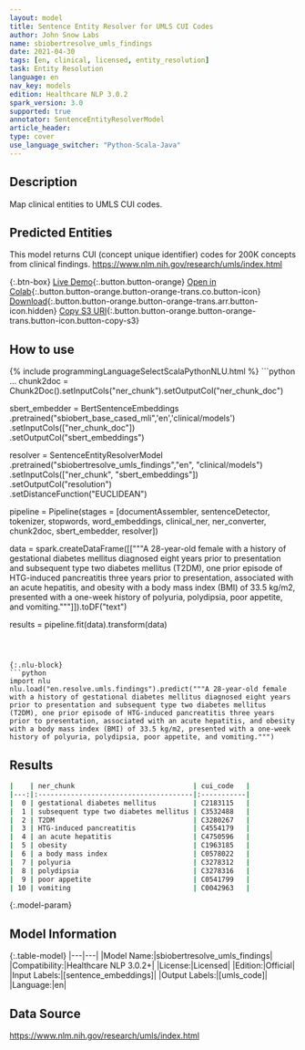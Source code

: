 ```yaml
---
layout: model
title: Sentence Entity Resolver for UMLS CUI Codes
author: John Snow Labs
name: sbiobertresolve_umls_findings
date: 2021-04-30
tags: [en, clinical, licensed, entity_resolution]
task: Entity Resolution
language: en
nav_key: models
edition: Healthcare NLP 3.0.2
spark_version: 3.0
supported: true
annotator: SentenceEntityResolverModel
article_header:
type: cover
use_language_switcher: "Python-Scala-Java"
---
```


## Description

Map clinical entities to UMLS CUI codes.

## Predicted Entities

This model returns CUI (concept unique identifier) codes for 200K concepts from clinical findings.
https://www.nlm.nih.gov/research/umls/index.html

{:.btn-box}
[Live Demo](http://nlp.johnsnowlabs.com/demo){:.button.button-orange}
[Open in Colab](https://colab.research.google.com/github/JohnSnowLabs/spark-nlp-workshop/blob/master/tutorials/Certification_Trainings/Healthcare/24.Improved_Entity_Resolvers_in_SparkNLP_with_sBert.ipynb){:.button.button-orange.button-orange-trans.co.button-icon}
[Download](https://s3.amazonaws.com/auxdata.johnsnowlabs.com/clinical/models/sbiobertresolve_umls_findings_en_3.0.2_3.0_1619774838339.zip){:.button.button-orange.button-orange-trans.arr.button-icon.hidden}
[Copy S3 URI](s3://auxdata.johnsnowlabs.com/clinical/models/sbiobertresolve_umls_findings_en_3.0.2_3.0_1619774838339.zip){:.button.button-orange.button-orange-trans.button-icon.button-copy-s3}

## How to use



<div class="tabs-box" markdown="1">
{% include programmingLanguageSelectScalaPythonNLU.html %}
```python
...
chunk2doc = Chunk2Doc().setInputCols("ner_chunk").setOutputCol("ner_chunk_doc")

sbert_embedder = BertSentenceEmbeddings\
.pretrained("sbiobert_base_cased_mli",'en','clinical/models')\
.setInputCols(["ner_chunk_doc"])\
.setOutputCol("sbert_embeddings")

resolver = SentenceEntityResolverModel
.pretrained("sbiobertresolve_umls_findings","en", "clinical/models") \
.setInputCols(["ner_chunk", "sbert_embeddings"]) \
.setOutputCol("resolution")\
.setDistanceFunction("EUCLIDEAN")

pipeline = Pipeline(stages = [documentAssembler, sentenceDetector, tokenizer, stopwords, word_embeddings, clinical_ner, ner_converter, chunk2doc, sbert_embedder, resolver])

data = spark.createDataFrame([["""A 28-year-old female with a history of gestational diabetes mellitus diagnosed eight years prior to presentation and subsequent type two diabetes mellitus (T2DM), one prior episode of HTG-induced pancreatitis three years prior to presentation, associated with an acute hepatitis, and obesity with a body mass index (BMI) of 33.5 kg/m2, presented with a one-week history of polyuria, polydipsia, poor appetite, and vomiting."""]]).toDF("text")

results = pipeline.fit(data).transform(data)
```



{:.nlu-block}
```python
import nlu
nlu.load("en.resolve.umls.findings").predict("""A 28-year-old female with a history of gestational diabetes mellitus diagnosed eight years prior to presentation and subsequent type two diabetes mellitus (T2DM), one prior episode of HTG-induced pancreatitis three years prior to presentation, associated with an acute hepatitis, and obesity with a body mass index (BMI) of 33.5 kg/m2, presented with a one-week history of polyuria, polydipsia, poor appetite, and vomiting.""")
```

</div>

## Results

```bash
|    | ner_chunk                             | cui_code   |
|---:|:--------------------------------------|:-----------|
|  0 | gestational diabetes mellitus         | C2183115   |
|  1 | subsequent type two diabetes mellitus | C3532488   |
|  2 | T2DM                                  | C3280267   |
|  3 | HTG-induced pancreatitis              | C4554179   |
|  4 | an acute hepatitis                    | C4750596   |
|  5 | obesity                               | C1963185   |
|  6 | a body mass index                     | C0578022   |
|  7 | polyuria                              | C3278312   |
|  8 | polydipsia                            | C3278316   |
|  9 | poor appetite                         | C0541799   |
| 10 | vomiting                              | C0042963   |

```

{:.model-param}
## Model Information

{:.table-model}
|---|---|
|Model Name:|sbiobertresolve_umls_findings|
|Compatibility:|Healthcare NLP 3.0.2+|
|License:|Licensed|
|Edition:|Official|
|Input Labels:|[sentence_embeddings]|
|Output Labels:|[umls_code]|
|Language:|en|

## Data Source

https://www.nlm.nih.gov/research/umls/index.html